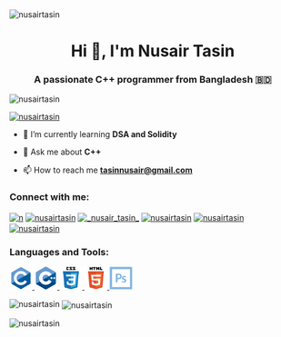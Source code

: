 <img align="center" alt="nusairtasin" width="400" height="200" src="https://ibb.co/Y8wjVH5">
<h1 align="center">Hi 👋, I'm Nusair Tasin</h1>
<h3 align="center">A passionate C++ programmer from Bangladesh 🇧🇩</h3>

<p align="left"> <img src="https://komarev.com/ghpvc/?username=nusairtasin&label=Profile%20views&color=0e75b6&style=flat" alt="nusairtasin" /> </p>

<p align="left"> <a href="https://github.com/ryo-ma/github-profile-trophy"><img src="https://github-profile-trophy.vercel.app/?username=nusairtasin" alt="nusairtasin" /></a> </p>

- 🌱 I’m currently learning **DSA and Solidity**

- 💬 Ask me about **C++**

- 📫 How to reach me **tasinnusair@gmail.com**

<h3 align="left">Connect with me:</h3>
<p align="left">
<a href="https://twitter.com/n" target="blank"><img align="center" src="https://raw.githubusercontent.com/rahuldkjain/github-profile-readme-generator/master/src/images/icons/Social/twitter.svg" alt="n" height="30" width="40" /></a>
<a href="https://linkedin.com/in/nusairtasin" target="blank"><img align="center" src="https://raw.githubusercontent.com/rahuldkjain/github-profile-readme-generator/master/src/images/icons/Social/linked-in-alt.svg" alt="nusairtasin" height="30" width="40" /></a>
<a href="https://instagram.com/_nusair_tasin_" target="blank"><img align="center" src="https://raw.githubusercontent.com/rahuldkjain/github-profile-readme-generator/master/src/images/icons/Social/instagram.svg" alt="_nusair_tasin_" height="30" width="40" /></a>
<a href="https://www.codechef.com/users/nusairtasin" target="blank"><img align="center" src="https://cdn.jsdelivr.net/npm/simple-icons@3.1.0/icons/codechef.svg" alt="nusairtasin" height="30" width="40" /></a>
<a href="https://codeforces.com/profile/nusairtasin" target="blank"><img align="center" src="https://raw.githubusercontent.com/rahuldkjain/github-profile-readme-generator/master/src/images/icons/Social/codeforces.svg" alt="nusairtasin" height="30" width="40" /></a>
<a href="https://www.leetcode.com/nusairtasin" target="blank"><img align="center" src="https://raw.githubusercontent.com/rahuldkjain/github-profile-readme-generator/master/src/images/icons/Social/leet-code.svg" alt="nusairtasin" height="30" width="40" /></a>
</p>

<h3 align="left">Languages and Tools:</h3>
<p align="left"> <a href="https://www.cprogramming.com/" target="_blank" rel="noreferrer"> <img src="https://raw.githubusercontent.com/devicons/devicon/master/icons/c/c-original.svg" alt="c" width="40" height="40"/> </a> <a href="https://www.w3schools.com/cpp/" target="_blank" rel="noreferrer"> <img src="https://raw.githubusercontent.com/devicons/devicon/master/icons/cplusplus/cplusplus-original.svg" alt="cplusplus" width="40" height="40"/> </a> <a href="https://www.w3schools.com/css/" target="_blank" rel="noreferrer"> <img src="https://raw.githubusercontent.com/devicons/devicon/master/icons/css3/css3-original-wordmark.svg" alt="css3" width="40" height="40"/> </a> <a href="https://www.w3.org/html/" target="_blank" rel="noreferrer"> <img src="https://raw.githubusercontent.com/devicons/devicon/master/icons/html5/html5-original-wordmark.svg" alt="html5" width="40" height="40"/> </a> <a href="https://www.photoshop.com/en" target="_blank" rel="noreferrer"> <img src="https://raw.githubusercontent.com/devicons/devicon/master/icons/photoshop/photoshop-line.svg" alt="photoshop" width="40" height="40"/> </a> </p>

<p><img align="left" src="https://github-readme-stats.vercel.app/api/top-langs?username=nusairtasin&show_icons=true&locale=en&layout=compact" alt="nusairtasin" /></p>

<p>&nbsp;<img align="center" src="https://github-readme-stats.vercel.app/api?username=nusairtasin&show_icons=true&locale=en" alt="nusairtasin" /></p>

<p><img align="center" src="https://github-readme-streak-stats.herokuapp.com/?user=nusairtasin&" alt="nusairtasin" /></p>
